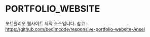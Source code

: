 # PORTFOLIO_WEBSITE

포트폴리오 웹사이트 제작 소스입니다.
참고 : https://github.com/bedimcode/responsive-portfolio-website-Ansel
